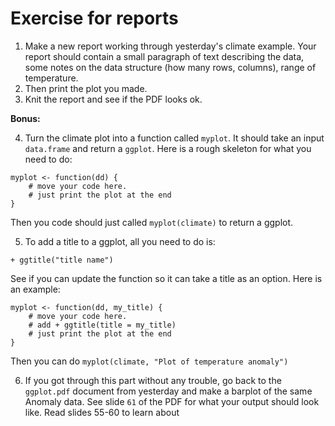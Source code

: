 
# Exercise for reports

1. Make a new report working through yesterday's climate example. Your report should contain a small paragraph of text describing the data, some notes on the data structure (how many rows, columns), range of temperature.
2. Then print the plot you made.
3. Knit the report and see if the PDF looks ok.

__Bonus:__

4. Turn the climate plot into a function called `myplot`. It should take an input `data.frame` and return a `ggplot`. Here is a rough skeleton for what you need to do:

```
myplot <- function(dd) {
    # move your code here.
    # just print the plot at the end 
}
```
Then you code should just called `myplot(climate)` to return a ggplot.

5. To add a title to a ggplot, all you need to do is:
```
+ ggtitle("title name")
```
See if you can update the function so it can take a title as an option. Here is an example:

```
myplot <- function(dd, my_title) {
    # move your code here.
    # add + ggtitle(title = my_title)
    # just print the plot at the end     
}
```
Then you can do `myplot(climate, "Plot of temperature anomaly")`


6. If you got through this part without any trouble, go back to the `ggplot.pdf` document from yesterday and make a barplot of the same Anomaly data. See slide `61` of the PDF for what your output should look like. Read slides 55-60 to learn about 